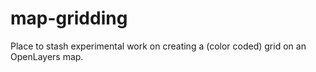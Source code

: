 map-gridding
============

Place to stash experimental work on creating a (color coded) grid on an OpenLayers map.
